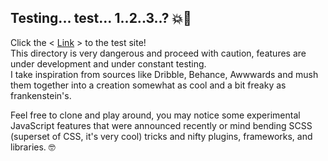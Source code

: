 ## Testing... test... 1..2..3..? 💥👻
Click the < [Link](aditgarg.me/test "Link to the test site") > to the test site!  
This directory is very dangerous and proceed with caution, features are under development and under constant testing.  
I take inspiration from sources like Dribble, Behance, Awwwards and mush them together into a creation somewhat as cool and a bit freaky as frankenstein's.  

Feel free to clone and play around, you may notice some experimental JavaScript features that were announced recently or mind bending SCSS (superset of CSS, it's very cool) tricks and nifty plugins, frameworks, and libraries. 🤓
